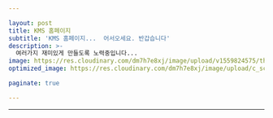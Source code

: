 ```yaml
---

layout: post
title: KMS 홈페이지
subtitle: 'KMS 홈페이지...  어서오세요. 반갑습니다'
description: >-
  여러가지 재미있게 만들도록 노력중입니다... 
image: https://res.cloudinary.com/dm7h7e8xj/image/upload/v1559824575/theme14_gi2ypv.jpg
optimized_image: https://res.cloudinary.com/dm7h7e8xj/image/upload/c_scale,w_380/v1559824575/theme14_gi2ypv.jpg

paginate: true

---
```




---

